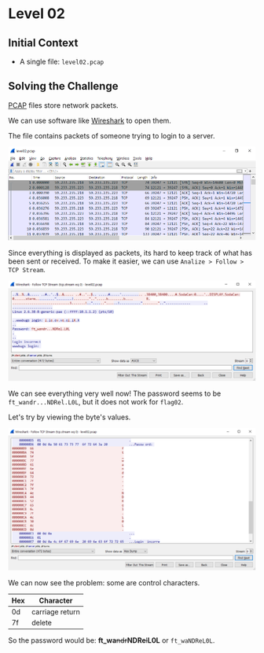 # Level 02

## Initial Context

- A single file: `level02.pcap`

## Solving the Challenge

[PCAP](https://tools.ietf.org/id/draft-gharris-opsawg-pcap-00.html) files store network packets.

We can use software like [Wireshark](https://www.wireshark.org/) to open them.

The file contains packets of someone trying to login to a server.

![Wireshark](./images/wireshark.png)

Since everything is displayed as packets, its hard to keep track of what has been sent or received. To make it easier, we can use `Analize > Follow > TCP Stream`.

![Follow TCP Stream](./images/follow-tcp-stream.png)

We can see everything very well now! The password seems to be `ft_wandr...NDRel.L0L`, but it does not work for `flag02`.

Let's try by viewing the byte's values.

![Hex Dump](./images/hex-dump.png)

We can now see the problem: some are control characters.

| Hex | Character |
| --- | --- |
| 0d | carriage return |
| 7f | delete |

So the password would be: **ft_wa**~~ndr~~**NDRe**~~l~~**L0L** or `ft_waNDReL0L`.